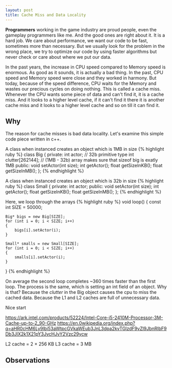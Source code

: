 ```yaml
---
layout: post
title: Cache Miss and Data Locality
---
```

**Programmers** working in the game industry are proud people, even the gameplay programmers like me. And the good ones are right about it. It is a hard job. We care about performance, we want our code to be fast, sometimes more than necessary. But we usually look for the problem in the wrong place, we try to optimize our code by using faster algorithms but never check or care about where we put our data.

In the past years, the increase in CPU speed compared to Memory speed is enormous. As good as it sounds, it is actually a bad thing. In the past, CPU speed and Memory speed were close and they worked in harmony. But today, because of the speed difference, CPU waits for the Memory and wastes our precious cycles on doing nothing. This is called a cache miss. Whenever the CPU wants some piece of data and can't find it, it is a cache miss. And it looks to a higher level cache, if it can't find it there it is another cache miss and it looks to a higher level cache and so on till it can find it.

## Why
The reason for cache misses is bad data locality. Let's examine this simple code piece written in c++.

A class when instanced creates an object which is 1MB in size
{% highlight ruby %}
class Big
{
	private:
		int actor; // 32b primitive type
		int clutter[262144]; // (1MB - 32b) array makes sure that sizeof big is exatly 1MB
	public:
		void setActor(int size);
		int getActor();
		float getSizeInKB();
		float getSizeInMB();
};
{% endhighlight %}

A class when instanced creates an object which is 32b in size
{% highlight ruby %}
class Small
{
	private:
		int actor;
	public:
		void setActor(int size);
		int getActor();
		float getSizeInKB();
		float getSizeInMB();
};
{% endhighlight %}

Here, we loop through the arrays
{% highlight ruby %}
void loop()
{
	const int SIZE = 50000;
	
	Big* bigs = new Big[SIZE];
	for (int i = 0; i < SIZE; i++)
	{
		bigs[i].setActor(i);
	}
	
	Small* smalls = new Small[SIZE];
	for (int i = 0; i < SIZE; i++)
	{
		smalls[i].setActor(i);
	}
}
{% endhighlight %}

On average the second loop completes ~360 times faster than the first loop. The process is the same, which is setting an int field of an object. Why is that? Because the _clutter_ in the Big object causes the cpu to miss the cached data. Because the L1 and L2 caches are full of unnecessary data.



Nice start

https://ark.intel.com/products/52224/Intel-Core-i5-2410M-Processor-3M-Cache-up-to-2_90-GHz
https://en.0wikipedia.org/index.php?q=aHR0cHM6Ly9lbi53aWtpcGVkaWEub3JnL3dpa2kvTGlzdF9vZl9JbnRlbF9Db3JlX2k1X21pY3JvcHJvY2Vzc29ycw

L2 cache = 2 × 256 KB
L3 cache = 3 MB

## Observations
